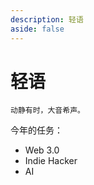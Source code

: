 ```yaml
---
description: 轻语
aside: false
---
```


# 轻语 <Badge text="whisper-xiang" />

```
动静有时，大音希声。
```

今年的任务：

- Web 3.0
- Indie Hacker
- AI
